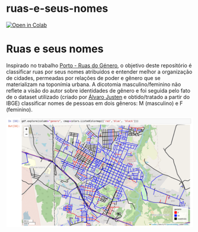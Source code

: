 # ruas-e-seus-nomes

[![Open in Colab](https://colab.research.google.com/assets/colab-badge.svg)](https://colab.research.google.com/github/elmoneto/ruas-e-seus-nomes/blob/main/analise-nomes-ruas.ipynb)

# Ruas e seus nomes

Inspirado no trabalho [Porto - Ruas do Género](https://ruasdogenero.pt/), o objetivo deste repositório é classificar ruas por seus nomes atribuídos e entender melhor a organização de cidades, permeadas por relações de poder e gênero que se materializam na toponímia urbana. A dicotomia masculino/feminino não reflete a visão do autor sobre identidades de gênero e foi seguida pelo fato de o dataset utilizado (criado por [Álvaro Justen](https://github.com/turicas/genero-nomes) e obtido/tratado a partir do IBGE) classificar nomes de pessoas em dois gêneros: M (masculino) e F (feminino).

![Mapa que mostra ruas de uma cidade classificadas nas seguintes cores: azul, vermelho e preto](img/mapa_classificado.png)